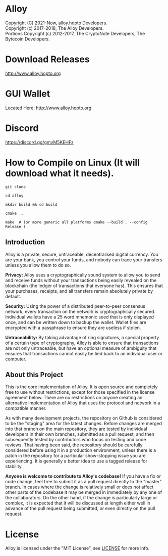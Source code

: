 # Alloy

Copyright (C) 2021-Now, alloy.hopto Developers.   
Copyright (c) 2017-2018, The Alloy Developers.   
Portions Copyright (c) 2012-2017, The CryptoNote Developers, The Bytecoin Developers.

# Download Releases
http://www.alloy.hopto.org

# GUI Wallet
Located Here: http://www.alloy.hopto.org

# Discord
https://discord.gg/gmvM5KEHFz

# How to Compile on Linux (It will download what it needs).

```git clone ```

```cd alloy```

```mkdir build && cd build```

```cmake ..```

```make  # (or more generic all platforms cmake --build . --config Release )```

## Introduction

Alloy is a private, secure, untraceable, decentralised digital currency. You are your bank, you control your funds, and nobody can trace your transfers unless you allow them to do so.

**Privacy:** Alloy uses a cryptographically sound system to allow you to send and receive funds without your transactions being easily revealed on the blockchain (the ledger of transactions that everyone has). This ensures that your purchases, receipts, and all transfers remain absolutely private by default.

**Security:** Using the power of a distributed peer-to-peer consensus network, every transaction on the network is cryptographically secured. Individual wallets have a 25 word mnemonic seed that is only displayed once, and can be written down to backup the wallet. Wallet files are encrypted with a passphrase to ensure they are useless if stolen.

**Untraceability:** By taking advantage of ring signatures, a special property of a certain type of cryptography, Alloy is able to ensure that transactions are not only untraceable, but have an optional measure of ambiguity that ensures that transactions cannot easily be tied back to an individual user or computer.

## About this Project

This is the core implementation of Alloy. It is open source and completely free to use without restrictions, except for those specified in the license agreement below. There are no restrictions on anyone creating an alternative implementation of Alloy that uses the protocol and network in a compatible manner.

As with many development projects, the repository on Github is considered to be the "staging" area for the latest changes. Before changes are merged into that branch on the main repository, they are tested by individual developers in their own branches, submitted as a pull request, and then subsequently tested by contributors who focus on testing and code reviews. That having been said, the repository should be carefully considered before using it in a production environment, unless there is a patch in the repository for a particular show-stopping issue you are experiencing. It is generally a better idea to use a tagged release for stability.

**Anyone is welcome to contribute to Alloy's codebase!** If you have a fix or code change, feel free to submit it as a pull request directly to the "master" branch. In cases where the change is relatively small or does not affect other parts of the codebase it may be merged in immediately by any one of the collaborators. On the other hand, if the change is particularly large or complex, it is expected that it will be discussed at length either well in advance of the pull request being submitted, or even directly on the pull request.

# License

Alloy is licensed under the "MIT License", see [LICENSE](LICENSE) for more info.

